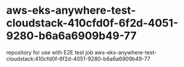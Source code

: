 # aws-eks-anywhere-test-cloudstack-410cfd0f-6f2d-4051-9280-b6a6a6909b49-77
repository for use with E2E test job aws-eks-anywhere-test-cloudstack:410cfd0f-6f2d-4051-9280-b6a6a6909b49-77
